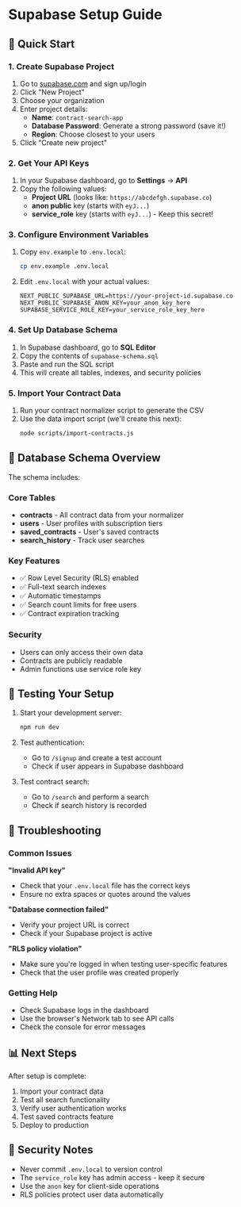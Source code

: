 # Supabase Setup Guide

## 🚀 Quick Start

### 1. Create Supabase Project
1. Go to [supabase.com](https://supabase.com) and sign up/login
2. Click "New Project"
3. Choose your organization
4. Enter project details:
   - **Name**: `contract-search-app`
   - **Database Password**: Generate a strong password (save it!)
   - **Region**: Choose closest to your users
5. Click "Create new project"

### 2. Get Your API Keys
1. In your Supabase dashboard, go to **Settings** → **API**
2. Copy the following values:
   - **Project URL** (looks like: `https://abcdefgh.supabase.co`)
   - **anon public** key (starts with `eyJ...`)
   - **service_role** key (starts with `eyJ...`) - Keep this secret!

### 3. Configure Environment Variables
1. Copy `env.example` to `.env.local`:
   ```bash
   cp env.example .env.local
   ```

2. Edit `.env.local` with your actual values:
   ```env
   NEXT_PUBLIC_SUPABASE_URL=https://your-project-id.supabase.co
   NEXT_PUBLIC_SUPABASE_ANON_KEY=your_anon_key_here
   SUPABASE_SERVICE_ROLE_KEY=your_service_role_key_here
   ```

### 4. Set Up Database Schema
1. In Supabase dashboard, go to **SQL Editor**
2. Copy the contents of `supabase-schema.sql`
3. Paste and run the SQL script
4. This will create all tables, indexes, and security policies

### 5. Import Your Contract Data
1. Run your contract normalizer script to generate the CSV
2. Use the data import script (we'll create this next):
   ```bash
   node scripts/import-contracts.js
   ```

## 🔧 Database Schema Overview

The schema includes:

### Core Tables
- **contracts** - All contract data from your normalizer
- **users** - User profiles with subscription tiers
- **saved_contracts** - User's saved contracts
- **search_history** - Track user searches

### Key Features
- ✅ Row Level Security (RLS) enabled
- ✅ Full-text search indexes
- ✅ Automatic timestamps
- ✅ Search count limits for free users
- ✅ Contract expiration tracking

### Security
- Users can only access their own data
- Contracts are publicly readable
- Admin functions use service role key

## 🧪 Testing Your Setup

1. Start your development server:
   ```bash
   npm run dev
   ```

2. Test authentication:
   - Go to `/signup` and create a test account
   - Check if user appears in Supabase dashboard

3. Test contract search:
   - Go to `/search` and perform a search
   - Check if search history is recorded

## 🚨 Troubleshooting

### Common Issues

**"Invalid API key"**
- Check that your `.env.local` file has the correct keys
- Ensure no extra spaces or quotes around the values

**"Database connection failed"**
- Verify your project URL is correct
- Check if your Supabase project is active

**"RLS policy violation"**
- Make sure you're logged in when testing user-specific features
- Check that the user profile was created properly

### Getting Help
- Check Supabase logs in the dashboard
- Use the browser's Network tab to see API calls
- Check the console for error messages

## 📊 Next Steps

After setup is complete:
1. Import your contract data
2. Test all search functionality
3. Verify user authentication works
4. Test saved contracts feature
5. Deploy to production

## 🔐 Security Notes

- Never commit `.env.local` to version control
- The `service_role` key has admin access - keep it secure
- Use the `anon` key for client-side operations
- RLS policies protect user data automatically
